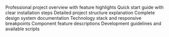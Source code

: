 Professional project overview with feature highlights
Quick start guide with clear installation steps
Detailed project structure explanation
Complete design system documentation
Technology stack and responsive breakpoints
Component feature descriptions
Development guidelines and available scripts
